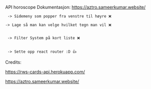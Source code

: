 
 








API horoscope 
Dokumentasjon: https://aztro.sameerkumar.website/


     -> Sidemeny som popper fra venstre til høyre ❌

    -> Lage så man kan velge hvilket tegn man vil ❌
    
    
     -> Filter System på kort liste ❌


     -> Sette opp react router :D 👍




Credits: 

https://rws-cards-api.herokuapp.com/

https://aztro.sameerkumar.website/

